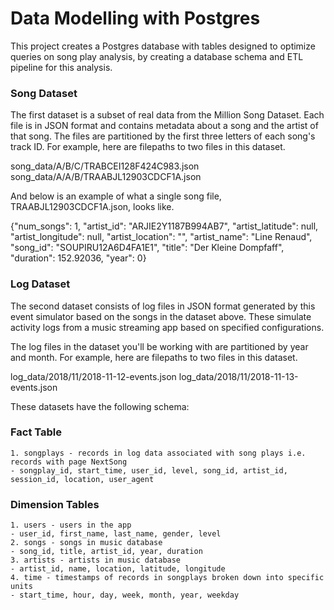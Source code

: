 # Data Modelling with Postgres

This project creates a Postgres database with tables designed to optimize queries on song play analysis, by creating a database schema and ETL pipeline for this analysis. 


### Song Dataset
The first dataset is a subset of real data from the Million Song Dataset. Each file is in JSON format and contains metadata about a song and the artist of that song. The files are partitioned by the first three letters of each song's track ID. For example, here are filepaths to two files in this dataset.

song_data/A/B/C/TRABCEI128F424C983.json
song_data/A/A/B/TRAABJL12903CDCF1A.json

And below is an example of what a single song file, TRAABJL12903CDCF1A.json, looks like.

{"num_songs": 1, "artist_id": "ARJIE2Y1187B994AB7", "artist_latitude": null, "artist_longitude": null, "artist_location": "", "artist_name": "Line Renaud", "song_id": "SOUPIRU12A6D4FA1E1", "title": "Der Kleine Dompfaff", "duration": 152.92036, "year": 0}

### Log Dataset
The second dataset consists of log files in JSON format generated by this event simulator based on the songs in the dataset above. These simulate activity logs from a music streaming app based on specified configurations.

The log files in the dataset you'll be working with are partitioned by year and month. For example, here are filepaths to two files in this dataset.

log_data/2018/11/2018-11-12-events.json
log_data/2018/11/2018-11-13-events.json

These datasets have the following schema:
### Fact Table
    1. songplays - records in log data associated with song plays i.e. records with page NextSong
    - songplay_id, start_time, user_id, level, song_id, artist_id, session_id, location, user_agent
### Dimension Tables
    1. users - users in the app
    - user_id, first_name, last_name, gender, level
    2. songs - songs in music database
    - song_id, title, artist_id, year, duration
    3. artists - artists in music database
    - artist_id, name, location, latitude, longitude
    4. time - timestamps of records in songplays broken down into specific units
    - start_time, hour, day, week, month, year, weekday